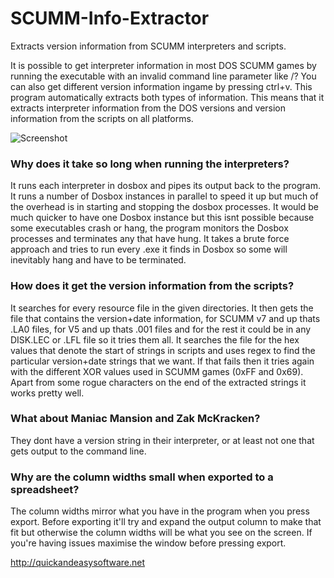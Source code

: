 # SCUMM-Info-Extractor
Extracts version information from SCUMM interpreters and scripts.

It is possible to get interpreter information in most DOS SCUMM games by running the executable with an invalid command line parameter like /? You can also get different version information ingame by pressing ctrl+v. This program automatically extracts both types of information. This means that it extracts interpreter information from the DOS versions and version information from the scripts on all platforms.

![Screenshot](https://quickandeasysoftware.net/wp/wp-content/uploads/2022/08/SCUMMInfoExtractor2.png)

### Why does it take so long when running the interpreters?
It runs each interpreter in dosbox and pipes its output back to the program. It runs a number of Dosbox instances in parallel to speed it up but much of the overhead is in starting and stopping the dosbox processes. It would be much quicker to have one Dosbox instance but this isnt possible because some executables crash or hang, the program monitors the Dosbox processes and terminates any that have hung. It takes a brute force approach and tries to run every .exe it finds in Dosbox so some will inevitably hang and have to be terminated.

### How does it get the version information from the scripts?
It searches for every resource file in the given directories. It then gets the  file that contains the version+date information, for SCUMM v7 and up thats .LA0 files, for V5 and up thats .001 files and for the rest it could be in any DISK.LEC or .LFL file so it tries them all. It searches the file for the hex values that denote the start of strings in scripts and uses regex to find the particular version+date strings that we want. If that fails then it tries again with the different XOR values used in SCUMM games (0xFF and 0x69). Apart from some rogue characters on the end of the extracted strings it works pretty well.

### What about Maniac Mansion and Zak McKracken?
They dont have a version string in their interpreter, or at least not one that gets output to the command line.

### Why are the column widths small when exported to a spreadsheet?
The column widths mirror what you have in the program when you press export. Before exporting it'll try and expand the output column to make that fit but otherwise the column widths will be what you see on the screen. If you're having issues maximise the window before pressing export.

http://quickandeasysoftware.net
